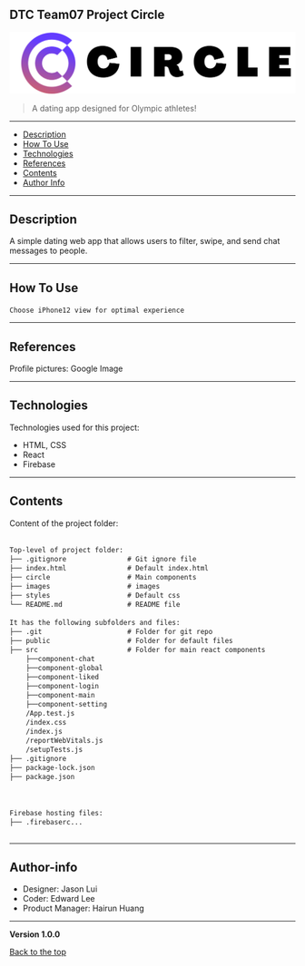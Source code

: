 ## DTC Team07 Project Circle
![Project Image](./images/circleLogo.png)

> A dating app designed for Olympic athletes!
---


* [Description](#description)
* [How To Use](#how-to-use)
* [Technologies](#technologies)
* [References](#references)
* [Contents](#contents)
* [Author Info](#author-info)
---


## Description
A simple dating web app that allows users to filter, swipe, and send chat messages to people.

---
## How To Use
`Choose iPhone12 view for optimal experience`

---
## References
Profile pictures: Google Image

---
## Technologies
Technologies used for this project:
* HTML, CSS
* React
* Firebase
---
	
## Contents
Content of the project folder:

```

Top-level of project folder: 
├── .gitignore               # Git ignore file
├── index.html               # Default index.html
├── circle                   # Main components
├── images                   # images                 
├── styles                   # Default css
└── README.md                # README file

It has the following subfolders and files:
├── .git                     # Folder for git repo
├── public                   # Folder for default files      
├── src                      # Folder for main react components
    ├──component-chat
    ├──component-global               
    ├──component-liked             
    ├──component-login              
    ├──component-main              
    ├──component-setting
    /App.test.js
    /index.css
    /index.js
    /reportWebVitals.js
    /setupTests.js   
├── .gitignore
├── package-lock.json
├── package.json



Firebase hosting files: 
├── .firebaserc...


```
---
## Author-info
- Designer: Jason Lui
- Coder: Edward Lee
- Product Manager: Hairun Huang

---
**Version 1.0.0**

[Back to the top](#description)



